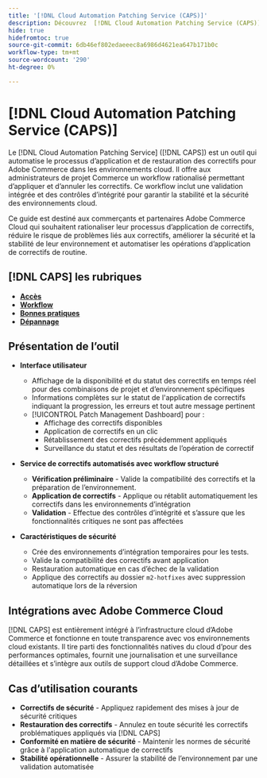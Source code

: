 ```yaml
---
title: '[!DNL Cloud Automation Patching Service (CAPS)]'
description: Découvrez  [!DNL Cloud Automation Patching Service (CAPS)], ses utilisations, comment y accéder et les bonnes pratiques pour appliquer des correctifs automatisés
hide: true
hidefromtoc: true
source-git-commit: 6db46ef802edaeeec8a6986d4621ea647b171b0c
workflow-type: tm+mt
source-wordcount: '290'
ht-degree: 0%

---
```


# [!DNL Cloud Automation Patching Service (CAPS)]

Le [!DNL Cloud Automation Patching Service] ([!DNL CAPS]) est un outil qui automatise le processus d’application et de restauration des correctifs pour Adobe Commerce dans les environnements cloud. Il offre aux administrateurs de projet Commerce un workflow rationalisé permettant d’appliquer et d’annuler les correctifs. Ce workflow inclut une validation intégrée et des contrôles d’intégrité pour garantir la stabilité et la sécurité des environnements cloud.

Ce guide est destiné aux commerçants et partenaires Adobe Commerce Cloud qui souhaitent rationaliser leur processus d’application de correctifs, réduire le risque de problèmes liés aux correctifs, améliorer la sécurité et la stabilité de leur environnement et automatiser les opérations d’application de correctifs de routine.

## [!DNL CAPS] les rubriques

* **[Accès](access.md)**
* **[Workflow](workflow.md)**
* **[Bonnes pratiques](best-practices.md)**
* **[Dépannage](troubleshooting.md)**

## Présentation de l’outil

* **Interface utilisateur**
   * Affichage de la disponibilité et du statut des correctifs en temps réel pour des combinaisons de projet et d’environnement spécifiques
   * Informations complètes sur le statut de l&#39;application de correctifs indiquant la progression, les erreurs et tout autre message pertinent
   * [!UICONTROL Patch Management Dashboard] pour :
      * Affichage des correctifs disponibles
      * Application de correctifs en un clic
      * Rétablissement des correctifs précédemment appliqués
      * Surveillance du statut et des résultats de l’opération de correctif

* **Service de correctifs automatisés avec workflow structuré**
   * **Vérification préliminaire** - Valide la compatibilité des correctifs et la préparation de l’environnement.
   * **Application de correctifs** - Applique ou rétablit automatiquement les correctifs dans les environnements d’intégration
   * **Validation** - Effectue des contrôles d’intégrité et s’assure que les fonctionnalités critiques ne sont pas affectées

* **Caractéristiques de sécurité**
   * Crée des environnements d’intégration temporaires pour les tests.
   * Valide la compatibilité des correctifs avant application
   * Restauration automatique en cas d’échec de la validation
   * Applique des correctifs au dossier `m2-hotfixes` avec suppression automatique lors de la réversion

## Intégrations avec Adobe Commerce Cloud

[!DNL CAPS] est entièrement intégré à l’infrastructure cloud d’Adobe Commerce et fonctionne en toute transparence avec vos environnements cloud existants. Il tire parti des fonctionnalités natives du cloud d’pour des performances optimales, fournit une journalisation et une surveillance détaillées et s’intègre aux outils de support cloud d’Adobe Commerce.

## Cas d’utilisation courants

* **Correctifs de sécurité** - Appliquez rapidement des mises à jour de sécurité critiques
* **Restauration des correctifs** - Annulez en toute sécurité les correctifs problématiques appliqués via [!DNL CAPS]
* **Conformité en matière de sécurité** - Maintenir les normes de sécurité grâce à l&#39;application automatique de correctifs
* **Stabilité opérationnelle** - Assurer la stabilité de l’environnement par une validation automatisée

